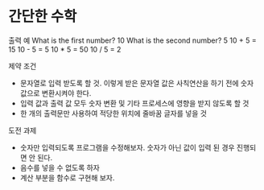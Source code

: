 간단한 수학
===========

출력 예
What is the first number? 10
What is the second number? 5
10 + 5 = 15
10 - 5 = 5
10 * 5 = 50
10 / 5 = 2

제약 조건
* 문자열로 입력 받도록 할 것. 이렇게 받은 문자열 값은 사칙연산을 하기 전에 숫자 값으로 변환시켜야 한다.
* 입력 값과 출력 값 모두 숫자 변환 및 기타 프로세스에 영향을 받지 않도록 할 것
* 한 개의 출력문만 사용하여 적당한 위치에 줄바꿈 글자를 넣을 것

도전 과제
* 숫자만 입력되도록 프로그램을 수정해보자. 숫자가 아닌 값이 입력 된 경우 진행되면 안 된다.
* 음수를 넣을 수 없도록 하자
* 계산 부분을 함수로 구현해 보자.
